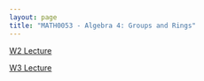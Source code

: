 ```yaml
---
layout: page
title: "MATH0053 - Algebra 4: Groups and Rings"
---
```

<a href="/53/W2">W2 Lecture</a>

<a href="/53/W3">W3 Lecture</a>
